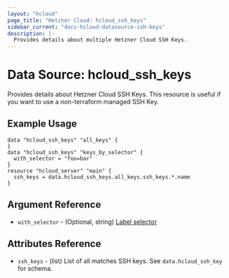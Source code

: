 ```yaml
---
layout: "hcloud"
page_title: "Hetzner Cloud: hcloud_ssh_keys"
sidebar_current: "docs-hcloud-datasource-ssh-keys"
description: |-
  Provides details about multiple Hetzner Cloud SSH Keys.
---
```


# Data Source: hcloud_ssh_keys

Provides details about Hetzner Cloud SSH Keys.
This resource is useful if you want to use a non-terraform managed SSH Key.

## Example Usage

```hcl
data "hcloud_ssh_keys" "all_keys" {
}
data "hcloud_ssh_keys" "keys_by_selector" {
  with_selector = "foo=bar"
}
resource "hcloud_server" "main" {
  ssh_keys = data.hcloud_ssh_keys.all_keys.ssh_keys.*.name
}
```

## Argument Reference

- `with_selector` - (Optional, string) [Label selector](https://docs.hetzner.cloud/#overview-label-selector)

## Attributes Reference

- `ssh_keys` - (list) List of all matches SSH keys. See `data.hcloud_ssh_key` for schema.
